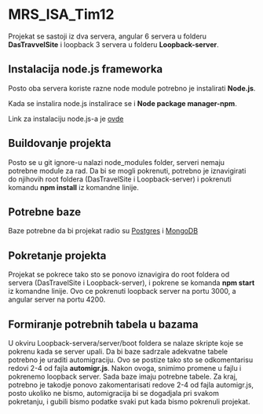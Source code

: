 # MRS_ISA_Tim12

Projekat se sastoji iz dva servera, angular 6 servera u folderu **DasTravvelSite** i loopback 3 servera u folderu **Loopback-server**.

## Instalacija node.js frameworka

Posto oba servera koriste razne node module potrebno je instalirati **Node.js**.

Kada se instalira node.js instalirace se i **Node package manager-npm**.

Link za instalaciju node.js-a je [ovde](https://www.npmjs.com/get-npm)

## Buildovanje projekta

Posto se u git ignore-u nalazi node_modules folder, serveri nemaju potrebne module za rad. Da bi se mogli pokrenuti, potrebno je iznavigirati do
njihovih root foldera (DasTravelSite i Loopback-server) i pokrenuti komandu **npm install** iz komandne linije.

## Potrebne baze

Baze potrebne da bi projekat radio su [Postgres](https://www.postgresql.org/download/) i [MongoDB](https://www.mongodb.com/download-center#community)

## Pokretanje projekta

Projekat se pokrece tako sto se ponovo iznavigira do root foldera od servera (DasTravelSite i Loopback-server), i pokrene se komanda **npm start** iz komandne linije.
Ovo ce pokrenuti loopback server na portu 3000, a angular server na portu 4200.

## Formiranje potrebnih tabela u bazama

U okviru Loopback-servera/server/boot foldera se nalaze skripte koje se pokrenu kada se server upali. Da bi baze sadrzale adekvatne tabele potrebno je uraditi automigraciju. Ovo se postize tako sto se odkomentarisu redovi 2-4 od fajla **automigr.js**. Nakon ovoga, snimimo promene u fajlu i pokrenemo loopback server. Sada baze imaju potrebne tabele.
Za kraj, potrebno je takodje ponovo zakomentarisati redove 2-4 od fajla automigr.js, posto ukoliko ne bismo, automigracija bi se dogadjala pri svakom pokretanju, i gubili bismo podatke svaki put kada bismo pokrenuli projekat.
